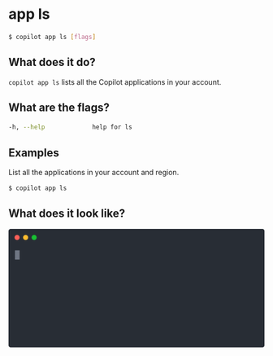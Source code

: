 # app ls
```bash
$ copilot app ls [flags]
```

## What does it do?

`copilot app ls` lists all the Copilot applications in your account.

## What are the flags?

```bash
-h, --help             help for ls
```

## Examples
List all the applications in your account and region.
```bash
$ copilot app ls
```

## What does it look like?

![Running copilot ls](https://raw.githubusercontent.com/kohidave/copilot-demos/master/app-ls.svg?sanitize=true)